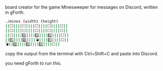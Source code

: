 board creator for the game Minesweeper for messages on Discord, written in gForth.

```sh
./mines (width) (height)
||⬜||||⬜||||⬜||||⬜||||⬜||
||⬜||||⬜||||⬜||||⬜||||⬜||
||⬜||||1️⃣||||1️⃣||||1️⃣||||⬜||
||1️⃣||||2️⃣||||💣||||1️⃣||||⬜||
💣||2️⃣||||1️⃣||||1️⃣||||⬜||
```

copy the output from the terminal with Ctrl+Shift+C and paste into Discord.

you need gForth to run this.
